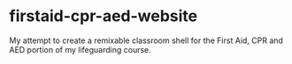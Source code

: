 # firstaid-cpr-aed-website
My attempt to create a remixable classroom shell for the First Aid, CPR and AED portion of my lifeguarding course.
